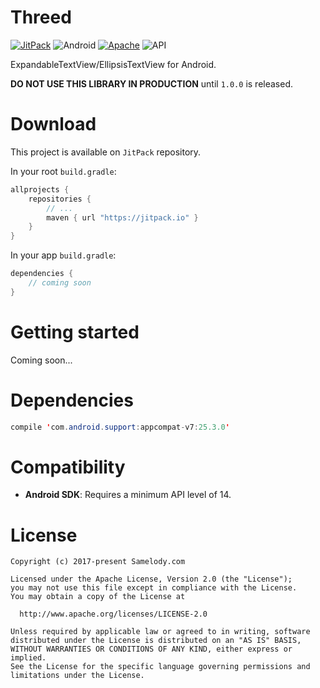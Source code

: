 # Threed

[![JitPack](https://jitpack.io/v/samelody/threed.svg)](https://jitpack.io/#samelody/threed)
![Android](https://img.shields.io/badge/platform-Android-brightgreen.svg)
[![Apache](https://img.shields.io/hexpm/l/plug.svg)](LICENSE)
![API](https://img.shields.io/badge/API-14%2B-brightgreen.svg)

ExpandableTextView/EllipsisTextView for Android.

**DO NOT USE THIS LIBRARY IN PRODUCTION** until `1.0.0` is released.

# Download

This project is available on `JitPack` repository.

In your root `build.gradle`:

```gradle
allprojects {
    repositories {
        // ...
        maven { url "https://jitpack.io" }
    }
}
```

In your app `build.gradle`:

```gradle
dependencies {
    // coming soon
}
```

# Getting started

Coming soon...

# Dependencies

```java
compile 'com.android.support:appcompat-v7:25.3.0'
```

# Compatibility

- **Android SDK**: Requires a minimum API level of 14.

# License

    Copyright (c) 2017-present Samelody.com

    Licensed under the Apache License, Version 2.0 (the "License");
    you may not use this file except in compliance with the License.
    You may obtain a copy of the License at

      http://www.apache.org/licenses/LICENSE-2.0

    Unless required by applicable law or agreed to in writing, software
    distributed under the License is distributed on an "AS IS" BASIS,
    WITHOUT WARRANTIES OR CONDITIONS OF ANY KIND, either express or implied.
    See the License for the specific language governing permissions and
    limitations under the License.